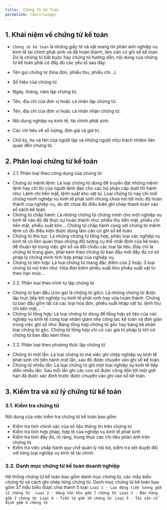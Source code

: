 ```yaml
---
title:  Chứng Từ Kế Toán
permalink: /docs/usage/
---
```


## 1. Khái niệm về chứng từ kế toán  
* `Chứng từ kế toán` là những giấy tờ và vật mang tin phản ánh nghiệp vụ kinh tế tài chính phát sinh và đã hoàn 
thành, làm căn cứ ghi sổ kế toán 
Dù là chứng từ bắt buộc hay chứng từ hướng dẫn, nội dung của 
chứng từ kế toán phải có đầy đủ các yếu tố sau đây:  

* Tên gọi chứng từ (hóa đơn, phiếu thu, phiếu chi...).  
* Số hiệu của chứng từ. 
* Ngày, tháng, năm lập chứng từ. 
* Tên, địa chỉ của đơn vị hoặc cá nhân lập chứng từ. 
* Tên, địa chỉ của đơn vị hoặc cá nhân nhận chứng từ. 
* Nội dung nghiệp vụ kinh tế, tài chính phát sinh. 
* Các chỉ tiêu về số lượng, đơn giá và giá trị. 
*  Chữ  ký,  họ  và  tên  của  người  lập  và  những  người  chịu  trách 
nhiệm liên quan đến chứng từ. `

## 2. Phân loại chứng từ kế toán 
* 2.1. Phân loại theo công dụng của chứng từ 
 
 - Chứng từ mệnh lệnh: Là loại chứng từ dùng để truyền đạt những mệnh lệnh hay chỉ thị của người lãnh đạo cho các bộ phận cấp dưới thi hành như: Lệnh chi tiền mặt; lệnh xuất kho vật tư. Loại chứng từ này chỉ mới chứng minh nghiệp vụ kinh tế phát sinh nhưng chưa nói tới mức độ hoàn thành của nghiệp vụ, do đó chưa đủ điều kiện ghi chép thanh toán vào sổ sách kế toán. 
 - Chứng từ chấp hành: Là những chứng từ chứng minh cho một nghiệp vụ kinh tế nào đó đã thực sự hoàn thành như: phiếu thu tiền mặt, phiếu chi tiền mặt, phiếu xuất kho... Chứng từ chấp hành cùng với chứng từ mệnh lệnh có đủ điều kiện được dùng làm căn cứ ghi sổ kế toán.
 - Chứng từ thủ tục: Là những chứng từ tổng hợp, phân loại các nghiệp vụ kinh tế có liên quan theo những đối tượng cụ thể nhất định của kế toán, để thuận lợi trong việc ghi sổ và đối chiếu các loại tài liệu. Đây chỉ là chứng từ trung gian, phải kèm theo chứng từ ban đầu mới đầy đủ cơ sở pháp lý chứng minh tính hợp pháp của nghiệp vụ. 
 - Chứng từ liên hợp: Là loại chứng từ mang đặc điểm của 2 hoặc 3 loại chứng từ nói trên như: Hóa đơn kiêm phiếu xuất kho phiếu xuất vật tư theo hạn mức... 


* 2.2. Phân loại theo trình tự lập chứng từ 

- Chứng từ ban đầu (còn gọi là chứng từ gốc): Là những chứng từ được lập trực tiếp khi nghiệp vụ kinh tế phát sinh hay vừa hoàn thành. Chứng từ ban đầu gồm tất cả các loại hóa đơn, phiếu xuất nhập vật tư, lệnh thu chi tiền mặt... ``
- Chứng từ tổng hợp: Là loại chứng từ dùng để tổng hợp số liệu của các nghiệp vụ kinh tế cùng loại nhằm giảm nhẹ công tác kế toán và đơn giản trong việc ghi sổ như: Bảng tổng hợp chứng từ gốc hay bảng kê phân loại chứng từ gốc. Chứng từ tổng hợp chỉ có các giá trị pháp lý khi có chứng từ ban đầu kèm theo.


* 2.3. Phân loại theo phương thức lập chứng từ  

- Chứng từ một lần: Là loại chứng từ mà việc ghi chép nghiệp vụ kinh tế phát sinh chỉ tiến hành một lần, sau đó được chuyển vào ghi sổ kế toán. 
- Chứng từ nhiều lần: Là loại  chứng từ  ghi  một loại nghiệp vụ kinh tế tiếp diễn nhiều lần. Sau mỗi lần ghi các con số được cộng dồn tới một giới hạn đã được xác định trước được chuyển vào ghi vào sổ kế toán. 


## 3. Kiểm tra và xử lý chứng từ kế toán 
### 3.1. Kiểm tra chứng từ 
Nội  dung  của  việc kiểm tra chứng từ kế toán bao gồm: 
- Kiểm tra tính chính xác của số liệu thông tin trên chứng từ  
- Kiểm tra tính hợp pháp, hợp lệ của nghiệp vụ kinh tế phát sinh 
- Kiểm tra tính đấy đủ, rõ ràng, trung thực các chỉ tiêu phản ánh 
trên chứng từ. 
- Kiểm tra việc chấp hành quy chế quản lý nội bộ, kiểm tra xét 
duyệt đối với từng loại nghiệp vụ kinh tế tài chính.  
### 3.2. Danh mục chứng từ kế toán doanh nghiệp  
Hệ thống chứng từ kế toán bao gồm danh mục chứng từ, các mẫu biểu chứng từ và cách ghi chép từng chứng từ. Danh mục chứng từ kế toán bao gồm 37 mẫu biểu được chia thành 5 loại: 
`Loại 1 - Lao động tiền lương gồm 12 chứng từ  `
`Loại 2 - Hàng tồn kho gồm 7 chứng từ `
`Loại 3 - Bán hàng gồm 2 chứng từ `
`Loại 4 - Tiền tệ gồm 10 chứng từ `
`Loại 5 - Tài sản cố định gồm 6 chứng từ `


 

